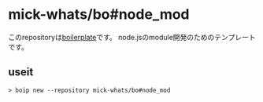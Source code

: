 # mick-whats/bo#node_mod

このrepositoryは[boilerplate](https://www.wikiwand.com/ja/%E3%83%9C%E3%82%A4%E3%83%A9%E3%83%BC%E3%83%97%E3%83%AC%E3%83%BC%E3%83%88)です。
node.jsのmodule開発のためのテンプレートです。


## useit

```shell
> boip new --repository mick-whats/bo#node_mod
```

